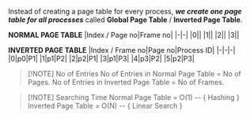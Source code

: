 Instead of creating a page table for every process,
***we create one page table for all processes***
called **Global Page Table** / **Inverted Page Table**.

**NORMAL PAGE TABLE**
|Index / Page no|Frame no|
|-|-|
|0||
|1||
|2||
|3||

**INVERTED PAGE TABLE**
|Index / Frame no|Page no|Process ID|
|-|-|-|
|0|p0|P1|
|1|p1|P2|
|2|p2|P1|
|3|p1|P3|
|4|p3|P2|
|5|p2|P3|


> [!NOTE] No of Entries
> No of Entries in Normal Page Table = No of Pages.
> No of Entries in Inverted Page Table = No of Frames.


> [!NOTE] Searching Time
> Normal Page Table = O(1)  --  { Hashing }
> Inverted Page Table = O(N)  --  { Linear Search }
